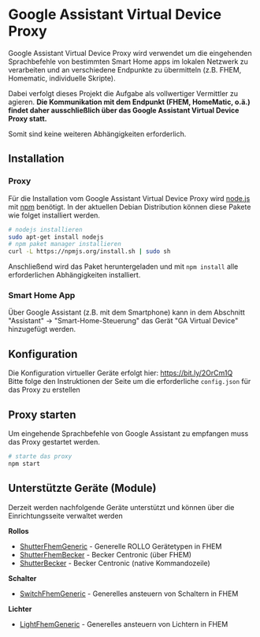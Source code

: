 # Google Assistant Virtual Device Proxy

Google Assistant Virtual Device Proxy wird verwendet um die eingehenden Sprachbefehle von bestimmten Smart Home apps im lokalen Netzwerk zu verarbeiten und an verschiedene Endpunkte zu übermitteln (z.B. FHEM, Homematic, individuelle Skripte).

Dabei verfolgt dieses Projekt die Aufgabe als vollwertiger Vermittler zu agieren. **Die Kommunikation mit dem Endpunkt (FHEM, HomeMatic, o.ä.) findet daher ausschließlich über das Google Assistant Virtual Device Proxy statt.**

Somit sind keine weiteren Abhängigkeiten erforderlich.

## Installation

### Proxy

Für die Installation vom Google Assistant Virtual Device Proxy wird [node.js](https://nodejs.org/en/) mit [npm](https://npmjs.org/) benötigt.
In der aktuellen Debian Distribution können diese Pakete wie folget installiert werden.

```bash
# nodejs installieren
sudo apt-get install nodejs
# npm paket manager installieren
curl -L https://npmjs.org/install.sh | sudo sh
```

Anschließend wird das Paket heruntergeladen und mit `npm install` alle erforderlichen Abhängigkeiten installiert.

### Smart Home App

Über Google Assistant (z.B. mit dem Smartphone) kann in dem Abschnitt "Assistant" -> "Smart-Home-Steuerung" das Gerät "GA Virtual Device" hinzugefügt werden.

## Konfiguration

Die Konfiguration virtueller Geräte erfolgt hier: https://bit.ly/2OrCm1Q<br />
Bitte folge den Instruktionen der Seite um die erforderliche `config.json` für das Proxy zu erstellen

## Proxy starten

Um eingehende Sprachbefehle von Google Assistant zu empfangen muss das Proxy gestartet werden.

```bash
# starte das proxy
npm start
```

## Unterstützte Geräte (Module)

Derzeit werden nachfolgende Geräte unterstützt und können über die Einrichtungsseite verwaltet werden

**Rollos**

* [ShutterFhemGeneric](lib/CommandShutterGeneric.ts) - Generelle ROLLO Gerätetypen in FHEM
* [ShutterFhemBecker](lib/CommandShutterFhemBecker.ts) - Becker Centronic (über FHEM)
* [ShutterBecker](lib/CommandShutterBecker.ts) - Becker Centronic (native Kommandozeile)

**Schalter**

* [SwitchFhemGeneric](lib/CommandSwitchFhemGeneric.ts) - Generelles ansteuern von Schaltern in FHEM

**Lichter**

* [LightFhemGeneric](lib/CommandLightFhemGeneric.ts) - Generelles ansteuern von Lichtern in FHEM